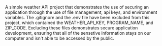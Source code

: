 A simple weather API project that demonstrates the use of securing an application through the use of file management, api keys, and environment variables. The .gitignore and the .env file have been excluded from this project, which contained the WEATHER_API_KEY, PROGRAM_NAME, and ZIP_CODE. Excluding these files demonstrates secure application development, ensuring that all of the sensetive information stays on our computer and isn't able to be accessed by the public.
